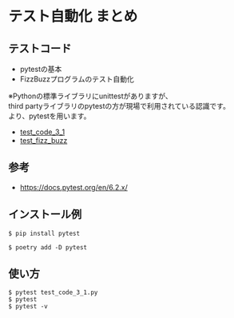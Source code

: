 # テスト自動化 まとめ

## テストコード

- pytestの基本
- FizzBuzzプログラムのテスト自動化

※Pythonの標準ライブラリにunittestがありますが、  
third partyライブラリのpytestの方が現場で利用されている認識です。  
より、pytestを用います。

* [test_code_3_1](./test_code_3_1.py)
* [test_fizz_buzz](./test_fizz_buzz.py)

## 参考

- https://docs.pytest.org/en/6.2.x/

## インストール例

```
$ pip install pytest
```

```
$ poetry add -D pytest
```

## 使い方

```
$ pytest test_code_3_1.py
$ pytest
$ pytest -v
```

